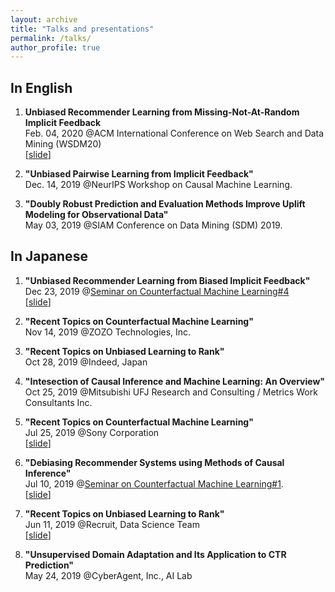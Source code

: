 ```yaml
---
layout: archive
title: "Talks and presentations"
permalink: /talks/
author_profile: true
---
```


## In English

1. **Unbiased Recommender Learning from Missing-Not-At-Random Implicit Feedback**  
   Feb. 04, 2020 @ACM International Conference on Web Search and Data Mining (WSDM20)  
   [[slide](https://usaito.github.io/files/relmf-slide.pdf)]

2. **"Unbiased Pairwise Learning from Implicit Feedback"** <br>
   Dec. 14, 2019 @NeurIPS Workshop on Causal Machine Learning.

3. **"Doubly Robust Prediction and Evaluation Methods Improve Uplift Modeling for Observational Data"**  
   May 03, 2019 @SIAM Conference on Data Mining (SDM) 2019.

## In Japanese

1. **"Unbiased Recommender Learning from Biased Implicit Feedback"**  
   Dec 23, 2019 @[Seminar on Counterfactual Machine Learning#4](https://cfml.connpass.com/event/155167/)  
   [[slide](https://usaito.github.io/files/191223_CFML_study.pdf)]

1. **"Recent Topics on Counterfactual Machine Learning"**  
   Nov 14, 2019 @ZOZO Technologies, Inc.

1. **"Recent Topics on Unbiased Learning to Rank"**  
   Oct 28, 2019 @Indeed, Japan

1. **"Intesection of Causal Inference and Machine Learning: An Overview"**  
   Oct 25, 2019 @Mitsubishi UFJ Research and Consulting / Metrics Work Consultants Inc.

1. **"Recent Topics on Counterfactual Machine Learning"**  
   Jul 25, 2019 @Sony Corporation  
   [[slide](https://usaito.github.io/files/190729_sonyRD.pdf)]

1. **"Debiasing Recommender Systems using Methods of Causal Inference"**  
   Jul 10, 2019 @[Seminar on Counterfactual Machine Learning#1](https://connpass.com/event/128714/). <br>
   [[slide](https://usaito.github.io/files/190710_CFML_study.pdf)]

1. **"Recent Topics on Unbiased Learning to Rank"**  
   Jun 11, 2019 @Recruit, Data Science Team  
   [[slide](https://usaito.github.io/files/190611_Recruit.pdf)]

1. **"Unsupervised Domain Adaptation and Its Application to CTR Prediction"**  
   May 24, 2019 @CyberAgent, Inc., AI Lab
